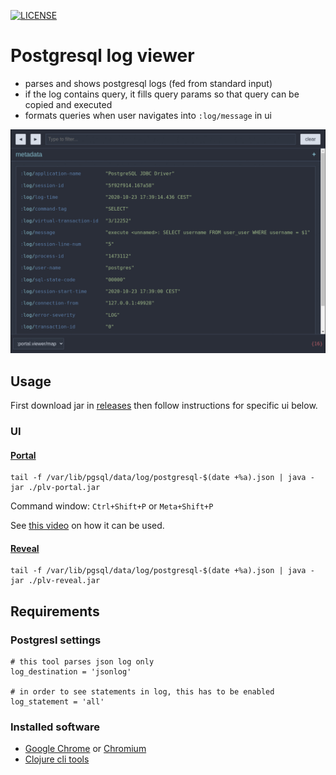 [![LICENSE](https://img.shields.io/badge/License-MIT-yellow.svg)](LICENSE)

# Postgresql log viewer

- parses and shows postgresql logs (fed from standard input)
- if the log contains query, it fills query params so that query can be copied and executed
- formats queries when user navigates into `:log/message` in ui


![screenshot](docs/postgresq-log-converter.gif)

## Usage

First download jar in [releases](https://github.com/nenadalm/postgresql-log-viewer/releases) then follow instructions for specific ui below.

### UI

#### [Portal](https://github.com/djblue/portal#portal)

```shell
tail -f /var/lib/pgsql/data/log/postgresql-$(date +%a).json | java -jar ./plv-portal.jar
```

Command window: `Ctrl+Shift+P` or `Meta+Shift+P`

See [this video](https://youtu.be/gByyg-m0XOg?t=175) on how it can be used.

#### [Reveal](https://vlaaad.github.io/reveal/)

```shell
tail -f /var/lib/pgsql/data/log/postgresql-$(date +%a).json | java -jar ./plv-reveal.jar
```

## Requirements

### Postgresl settings

```
# this tool parses json log only
log_destination = 'jsonlog'

# in order to see statements in log, this has to be enabled
log_statement = 'all'
```

### Installed software

- [Google Chrome](https://www.google.com/chrome/) or [Chromium](https://www.chromium.org/Home)
- [Clojure cli tools](https://clojure.org/guides/getting_started#_clojure_installer_and_cli_tools)
